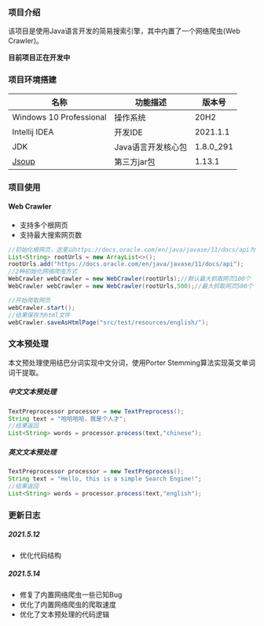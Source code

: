 ### 项目介绍

该项目是使用Java语言开发的简易搜索引擎，其中内置了一个网络爬虫(Web Crawler)。

**目前项目正在开发中**

### **项目环境搭建**

| 名称                                  | 功能描述           | 版本号    |
| ------------------------------------- | ------------------ | --------- |
| Windows 10 Professional               | 操作系统           | 20H2      |
| Intellij IDEA                         | 开发IDE            | 2021.1.1  |
| JDK                                   | Java语言开发核心包 | 1.8.0_291 |
| [Jsoup](https://github.com/jhy/jsoup) | 第三方jar包        | 1.13.1    |

### 项目使用

#### Web Crawler

- 支持多个根网页
- 支持最大搜索网页数


```java
//初始化根网页，这里以https://docs.oracle.com/en/java/javase/11/docs/api为根网页
List<String> rootUrls = new ArrayList<>();
rootUrls.add("https://docs.oracle.com/en/java/javase/11/docs/api");
//2种初始化网络爬虫方式
WebCrawler webCrawler = new WebCrawler(rootUrls);//默认最大抓取网页100个
WebCrawler webCrawler = new WebCrawler(rootUrls,500);//最大抓取网页500个

//开始爬取网页
webCrawler.start();
//结果保存为html文件
webCrawler.saveAsHtmlPage("src/test/resources/english/");
```

### 文本预处理

本文预处理使用结巴分词实现中文分词，使用Porter Stemming算法实现英文单词词干提取。

##### 中文文本预处理

```java
TextPreprocessor processor = new TextPreprocess();
String text = "哈哈哈哈，我是个人才";
//结果返回
List<String> words = processor.process(text,"chinese");
```

##### 英文文本预处理

```java
TextPreprocessor processor = new TextPreprocess();
String text = "Hello, this is a simple Search Engine!";
//结果返回
List<String> words = processor.process(text,"english");
```

### 更新日志

##### 2021.5.12

- 优化代码结构


##### 2021.5.14

- 修复了内置网络爬虫一些已知Bug
- 优化了内置网络爬虫的爬取速度
- 优化了文本预处理的代码逻辑

